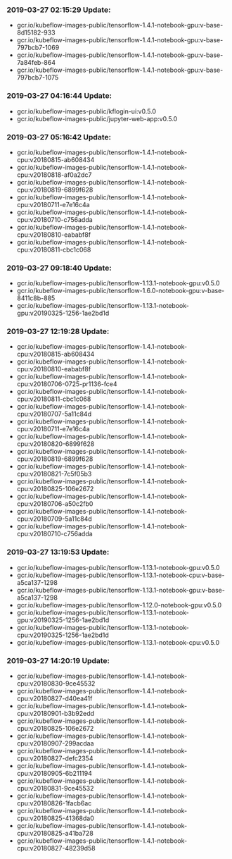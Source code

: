 ### 2019-03-27 02:15:29 Update:

- gcr.io/kubeflow-images-public/tensorflow-1.4.1-notebook-gpu:v-base-8d15182-933
- gcr.io/kubeflow-images-public/tensorflow-1.4.1-notebook-gpu:v-base-797bcb7-1069
- gcr.io/kubeflow-images-public/tensorflow-1.4.1-notebook-gpu:v-base-7a84feb-864
- gcr.io/kubeflow-images-public/tensorflow-1.4.1-notebook-gpu:v-base-797bcb7-1075
### 2019-03-27 04:16:44 Update:

- gcr.io/kubeflow-images-public/kflogin-ui:v0.5.0
- gcr.io/kubeflow-images-public/jupyter-web-app:v0.5.0
### 2019-03-27 05:16:42 Update:

- gcr.io/kubeflow-images-public/tensorflow-1.4.1-notebook-cpu:v20180815-ab608434
- gcr.io/kubeflow-images-public/tensorflow-1.4.1-notebook-cpu:v20180818-af0a2dc7
- gcr.io/kubeflow-images-public/tensorflow-1.4.1-notebook-cpu:v20180819-6899f628
- gcr.io/kubeflow-images-public/tensorflow-1.4.1-notebook-cpu:v20180711-e7e16c4a
- gcr.io/kubeflow-images-public/tensorflow-1.4.1-notebook-cpu:v20180710-c756adda
- gcr.io/kubeflow-images-public/tensorflow-1.4.1-notebook-cpu:v20180810-eababf8f
- gcr.io/kubeflow-images-public/tensorflow-1.4.1-notebook-cpu:v20180811-cbc1c068
### 2019-03-27 09:18:40 Update:

- gcr.io/kubeflow-images-public/tensorflow-1.13.1-notebook-gpu:v0.5.0
- gcr.io/kubeflow-images-public/tensorflow-1.6.0-notebook-gpu:v-base-8411c8b-885
- gcr.io/kubeflow-images-public/tensorflow-1.13.1-notebook-gpu:v20190325-1256-1ae2bd1d
### 2019-03-27 12:19:28 Update:

- gcr.io/kubeflow-images-public/tensorflow-1.4.1-notebook-cpu:v20180815-ab608434
- gcr.io/kubeflow-images-public/tensorflow-1.4.1-notebook-cpu:v20180810-eababf8f
- gcr.io/kubeflow-images-public/tensorflow-1.4.1-notebook-cpu:v20180706-0725-pr1136-fce4
- gcr.io/kubeflow-images-public/tensorflow-1.4.1-notebook-cpu:v20180811-cbc1c068
- gcr.io/kubeflow-images-public/tensorflow-1.4.1-notebook-cpu:v20180707-5a11c84d
- gcr.io/kubeflow-images-public/tensorflow-1.4.1-notebook-cpu:v20180711-e7e16c4a
- gcr.io/kubeflow-images-public/tensorflow-1.4.1-notebook-cpu:v20180820-6899f628
- gcr.io/kubeflow-images-public/tensorflow-1.4.1-notebook-cpu:v20180819-6899f628
- gcr.io/kubeflow-images-public/tensorflow-1.4.1-notebook-cpu:v20180821-7c5f05b3
- gcr.io/kubeflow-images-public/tensorflow-1.4.1-notebook-cpu:v20180825-106e2672
- gcr.io/kubeflow-images-public/tensorflow-1.4.1-notebook-cpu:v20180706-a50c2fb0
- gcr.io/kubeflow-images-public/tensorflow-1.4.1-notebook-cpu:v20180709-5a11c84d
- gcr.io/kubeflow-images-public/tensorflow-1.4.1-notebook-cpu:v20180710-c756adda
### 2019-03-27 13:19:53 Update:

- gcr.io/kubeflow-images-public/tensorflow-1.13.1-notebook-gpu:v0.5.0
- gcr.io/kubeflow-images-public/tensorflow-1.13.1-notebook-cpu:v-base-a5ca137-1298
- gcr.io/kubeflow-images-public/tensorflow-1.13.1-notebook-gpu:v-base-a5ca137-1298
- gcr.io/kubeflow-images-public/tensorflow-1.12.0-notebook-gpu:v0.5.0
- gcr.io/kubeflow-images-public/tensorflow-1.13.1-notebook-gpu:v20190325-1256-1ae2bd1d
- gcr.io/kubeflow-images-public/tensorflow-1.13.1-notebook-cpu:v20190325-1256-1ae2bd1d
- gcr.io/kubeflow-images-public/tensorflow-1.13.1-notebook-cpu:v0.5.0
### 2019-03-27 14:20:19 Update:

- gcr.io/kubeflow-images-public/tensorflow-1.4.1-notebook-cpu:v20180830-9ce45532
- gcr.io/kubeflow-images-public/tensorflow-1.4.1-notebook-cpu:v20180827-d40ea41f
- gcr.io/kubeflow-images-public/tensorflow-1.4.1-notebook-cpu:v20180901-b3b92edd
- gcr.io/kubeflow-images-public/tensorflow-1.4.1-notebook-cpu:v20180825-106e2672
- gcr.io/kubeflow-images-public/tensorflow-1.4.1-notebook-cpu:v20180907-299acdaa
- gcr.io/kubeflow-images-public/tensorflow-1.4.1-notebook-cpu:v20180827-defc2354
- gcr.io/kubeflow-images-public/tensorflow-1.4.1-notebook-cpu:v20180905-6b211194
- gcr.io/kubeflow-images-public/tensorflow-1.4.1-notebook-cpu:v20180831-9ce45532
- gcr.io/kubeflow-images-public/tensorflow-1.4.1-notebook-cpu:v20180826-1facb6ac
- gcr.io/kubeflow-images-public/tensorflow-1.4.1-notebook-cpu:v20180825-41368da0
- gcr.io/kubeflow-images-public/tensorflow-1.4.1-notebook-cpu:v20180825-a41ba728
- gcr.io/kubeflow-images-public/tensorflow-1.4.1-notebook-cpu:v20180827-48239d58
